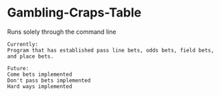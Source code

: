# Gambling-Craps-Table

   Runs solely through the command line

    Currently:
    Program that has established pass line bets, odds bets, field bets, and place bets.

    Future:
    Come bets implemented
    Don't pass bets implemented
    Hard ways implemented
  

